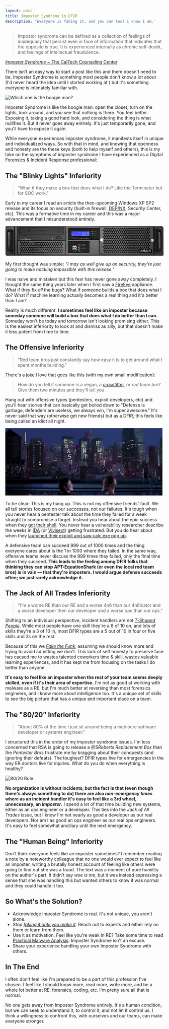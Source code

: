 ```yaml
---
layout: post
title: Imposter Syndrome in DFIR
description: 'Everyone is faking it, and you can too! I know I am.'
---
```


> Impostor syndrome can be defined as a collection of feelings of inadequacy that persist even in face of information that indicates that the opposite is true. It is experienced internally as chronic self-doubt, and feelings of intellectual fraudulence.

[_Imposter Syndrome_ ~ The CalTech Counseling Center](https://counseling.caltech.edu/general/InfoandResources/Impostor)

There isn't an easy way to start a post like this and there doesn't need to be. Imposter Syndrome is something most people don't know a lot about (I'd never heard the idea until I started working at [<i class="fa fa-github"></i>](https://github.com/)) but it's something everyone is intimately familiar with.

![Which one is the boogie man?](https://38.media.tumblr.com/tumblr_m8txuocJ481rqten0o1_500.gif)

Imposter Syndrome is like the boogie man: open the closet, turn on the lights, look around, and you see that nothing is there. You feel better. Exposing it, taking a good hard look, and considering the thing is what nullifies it. But it never goes away entirely. It's just temporarily gone, and you'll have to expose it again.

While everyone experiences imposter syndrome, it manifests itself in unique and individualized ways. So with that in mind, and knowing that openness and honesty are the these keys (both to help myself and others), this is my take on the symptoms of imposter syndrome I have experienced as a Digital Forensics & Incident Response professional:

## The "Blinky Lights" Inferiority
> <i class="fa fa-comments-o fa-3x pull-left"></i> "What if they make a box that does what I do? Like the Terminator but for SOC work."

Early in my career I read an article the then-upcoming Windows XP SP2 release and its focus on security (built-in firewall, [DEP/NX](http://en.wikipedia.org/wiki/Data_Execution_Prevention), Security Center, etc). This was a formative time in my career and this was a major advancement that I misunderstood entirely.

![A Blink Light Box](/public/blinkypanel.gif)

My first thought was simple: _"I may as well give up on security, they're just going to make hacking impossible with this release."_

I was naive and mistaken but this fear has never gone away completely. I thought the same thing years later when I first saw a [FireEye](https://www.fireeye.com/) appliance. What if they fix _all_ the bugs? What if someone builds a box that does what I do?  What if machine learning actually becomes a real thing and it's better than I am?

Reality is much different. __I sometimes feel like an imposter because someday someone will build a box that does what I do better than I can.__ Someday won't be today and tomorrow isn't looking promising either. This is the easiest inferiority to look at and dismiss as silly, but that doesn't make it less potent from time to time.

## The Offensive Inferiority
> <i class="fa fa-comments-o fa-3x pull-left"></i> "Red team bros just constantly say how easy it is to get around what I spent months building."

There's a [joke](https://uproxx.files.wordpress.com/2015/01/archer-burn.gif?w=650) I love that goes like this (with my own small modification):

> How do you tell if someone is a vegan, a [crossfitter](https://www.youtube.com/watch?v=pqb9pBJweVU), or _red team bro_? Give them two minutes and they'll tell you.

Hang out with offensive types (pentesters, exploit developers, etc) and you'll hear stories that can basically get boiled down to "Defense is garbage, defenders are useless, we always win, I'm super awesome." It's never said that way (otherwise get new friends) but as a DFIR, this feels like being called an idiot all night.

![Hacker Bragging Origins](/public/candb.gif)

To be clear: This is my hang up. This is not my offensive friends' fault. We all tell stories focused on our successes, not our failures. It's tough when you never hear a pentester talk about the time they failed for a week straight to compromise a target. Instead you hear about the epic success when they [got their shell](/public/equation.jpg). You never hear a vulnerability researcher describe the weeks in [IDA](https://www.hex-rays.com/products/ida/) (or [Vivisect](https://github.com/vivisect/vivisect)) getting frustrated. But you do hear about when they [launched their exploit and saw calc.exe pop up](http://2.bp.blogspot.com/-6DX89aYwS7Y/UJBl7YXEL1I/AAAAAAAAABo/mm0VnPGZELY/s1600/timeout.gif).

A defensive team can succeed 999 out of 1000 times and the thing everyone cares about is the 1 in 1000 where they failed. In the same way, offensive teams never discuss the 999 times they failed, only the final time when they succeed. __This leads to the feeling among DFIR folks that thinking they can stop APT:EquationShark (or even the local red team bros) is in vain &mdash; that they're imposters. I would argue defense succeeds often; we just rarely acknowledge it.__

## The Jack of All Trades Inferiority
> <i class="fa fa-comments-o fa-3x pull-left"></i> "I'm a worse RE than our RE and a worse 4n6 than our 4n6icator and a worse developer then our developer and a worse ops than our ops."

Shifting to an individual perspective, incident handlers are not [_T-Shaped People_](http://web.archive.org/web/20110329003842/http://www.chiefexecutive.net/ME2/dirmod.asp?sid=&nm=&type=Publishing&mod=Publications::Article&mid=8F3A7027421841978F18BE895F87F791&tier=4&id=F42A23CB49174C5E9426C43CB0A0BC46). While most people have one skill they're a 8 of 10 on, and lots of skills they're a 3 of 10 in, most DFIR types are a 5 out of 10 in four or five skills and 3s on the rest.

Because of this we [_Fake the Funk_](http://www.urbandictionary.com/define.php?term=fake+the+funk), assuming we should know more and trying to avoid admitting we don't. This lack of self honesty to preserve face has caused me to wastes talented coworkers time & skill, wastes valuable learning experiences, and it has kept me from focusing on the tasks I do better than anyone.

__It's easy to feel like an imposter when the rest of your team seems deeply skilled, even if it's their area of expertise.__ I'm not as good at working with malware as a RE, but I'm much better at reversing than most forensics engineers, and I know more about intelligence too. It's a unique set of skills to see the big picture that has a unique and important place on a team.

## The "80/20" Inferiority
> <i class="fa fa-comments-o fa-3x pull-left"></i> "About 80% of the time I just sit around being a mediocre software developer or systems engineer."

I structured this in the order of my imposter syndrome issues. I'm less concerned that RSA is going to release a _@SRoberts Replacement Box_ than the _Pentester Bros_ frustrate me by bragging about their conquests (and ignoring their defeats). The toughest? DFIR types live for emergencies in the way ER doctors live for injuries. What do you do when everything is healthy?

![80/20 Rule](https://lh6.googleusercontent.com/xB3fRshdfQvPqWYeUbBnCfrl6VnHycVp2XIvCOe4rpfKGTmyYwq-rsT_yMWjdqxudMJufQT5Ur3KRO4Ud8fyLTXwQXb-IQgXrae6PcmRxtogBRpjzqs)

__No organization is without incidents, but the fact is that (even though there's always something to do) there are also _non-emergency times_ where as an incident handler it's easy to feel like a 3rd wheel, unnecessary, an _imposter_.__ I spend a lot of that time building new systems, either as an ops engineer or a developer. This ties into the _Jack of All Trades_ issue, but I know I'm not nearly as good a developer as our real developers. Nor am I as good an ops engineer as our real ops engineers. It's easy to feel somewhat ancillary until the next emergency.

## The "Human Being" Inferiority

Don't think everyone feels like an imposter sometimes? I remember reading a note by a noteworthy colleague that no one would ever expect to feel like an imposter, writing a brutally honest account of feeling like others were going to find out she was a fraud. The text was a moment of pure humility on the author's part. It didn't say _woe is me_, but it was instead expressing a sense that she was handling this but wanted others to know it was normal and they could handle it too.

## So What's the Solution?

- Acknowledge Imposter Syndrome is real. It's not unique, you aren't alone.
- Stop [_faking it until you make it_](http://www.entrepreneur.com/article/243629). Reach out to experts and either rely on them or learn from them.
- Use it as motivation. Feel like you're weak in RE? Take some time to read [Practical Malware Analysis](http://www.nostarch.com/malware). Imposter Syndrome isn't an excuse.
- Share your experience handling your own Imposter Syndrome with others.

## In The End

I often don't feel like I'm prepared to be a part of this profession I've chosen. I feel like I should know more, read more, write more, and be a whole lot better at RE, forensics, coding, etc. I'm pretty sure all that is normal.

No one gets away from Imposter Syndrome entirely. It's a human condition, but we can seek to understand it, to control it, and not let it control us. I think a willingness to confront this, with ourselves and our teams, can make everyone stronger.

